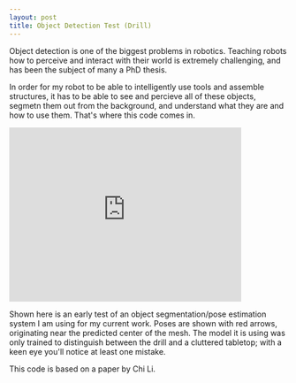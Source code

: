 ```yaml
---
layout: post
title: Object Detection Test (Drill)
---
```


Object detection is one of the biggest problems in robotics. Teaching robots how to perceive and interact with their world is extremely challenging, and has been the subject of many a PhD thesis.

In order for my robot to be able to intelligently use tools and assemble structures, it has to be able to see and percieve all of these objects, segmetn them out from the background, and understand what they are and how to use them. That's where this code comes in.

<iframe width="420" height="315" src="https://www.youtube.com/embed/5GfwD_XTb74" frameborder="0" allowfullscreen></iframe>

Shown here is an early test of an object segmentation/pose estimation system I am using for my current work. Poses are shown with red arrows, originating near the predicted center of the mesh. The model it is using was only trained to distinguish between the drill and a cluttered tabletop; with a keen eye you'll notice at least one mistake.

This code is based on a paper by Chi Li.
